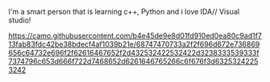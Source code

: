 I'm a smart person that is learning c++, Python and i love IDA// Visual studio!



https://camo.githubusercontent.com/b4e45de9e8d01fd910ed0ea80c9ad1f713fab83fdc42be38bdecf4af1039b21e/68747470733a2f2f696d672e736869656c64732e696f2f62616467652f2d432532422532422d3238333539333f7374796c653d666f722d7468652d6261646765266c6f676f3d63253242253242
